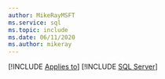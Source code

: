 ```yaml
---
author: MikeRayMSFT
ms.service: sql
ms.topic: include
ms.date: 06/11/2020
ms.author: mikeray
---
```


[!INCLUDE [Applies to](../../includes/applies-md.md)] [!INCLUDE [SQL Server](_ssnoversion.md)]
